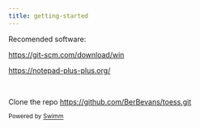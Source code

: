 ```yaml
---
title: getting-started
---
```

Recomended software:&nbsp;

<https://git-scm.com/download/win>&nbsp;

<https://notepad-plus-plus.org/>

&nbsp;

Clone the repo <https://github.com/BerBevans/toess.git>

<SwmMeta version="3.0.0"><sup>Powered by [Swimm](https://app.swimm.io/)</sup></SwmMeta>
